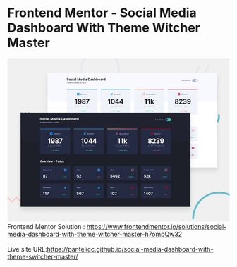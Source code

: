 # Frontend Mentor - Social Media Dashboard With Theme Witcher Master
![Design preview for the Social Media Dashboard With Theme Witcher Master coding challenge](./img/desktop-preview.jpg)</br>
Frontend Mentor Solution : https://www.frontendmentor.io/solutions/social-media-dashboard-with-theme-witcher-master-h7ompQw32</br></br>
Live site URL:https://pantelicc.github.io/social-media-dashboard-with-theme-switcher-master/

